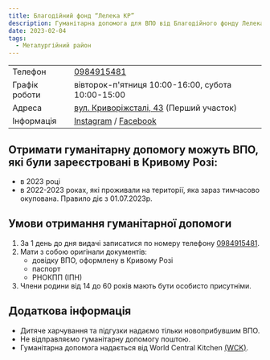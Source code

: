 ```yaml
---
title: Благодійний фонд “Лелека КР”
description: Гуманітарна допомога для ВПО від Благодійного фонду Лелека КР в Металургійному районі в місті Кривий Ріг, вул. Криворіжсталі, 43
date: 2023-02-04
tags:
  - Металургійний район
---
```



<div class="centers--block">

|   |   |
|---|---|
| Телефон  | <a href="tel:0984915481">0984915481</a>   |
| Графік роботи  | вівторок-п'ятниця 10:00-16:00, субота 10:00-15:00   |
|Адреса | [вул. Криворіжсталі, 43](https://goo.gl/maps/vNhYray8cmbP4be89) (Перший участок) |
|Інформація | [Instagram](https://www.instagram.com/leleka.kr/) / [Facebook](https://www.facebook.com/people/Leleka-KR/pfbid0x4YzZ9y6XT6TwQQd5gvmw8uUMov26xpgt5FzSGMcZzNcX6WsYxT4jQ3ueZL58sABl/) |

</div>

## Отримати гуманітарну допомогу можуть ВПО, які були зареєстровані в Кривому Розі:
- в 2023 році
- в 2022-2023 роках, які проживали на території, яка зараз тимчасово окупована. Правило діє з 01.07.2023р. 

## Умови отримання гуманітарної допомоги
1. За 1 день до дня видачі записатися по номеру телефону <a href="tel:0984915481">0984915481</a>.
2. Мати з собою оригінали документів:
    - довідку ВПО, оформлену в Кривому Розі
    - паспорт
    - РНОКПП (ІПН)
3. Члени родини від 14 до 60 років мають бути особисто присутніми. 

## Додаткова інформація
- Дитяче харчування та підгузки надаємо тільки новоприбувшим ВПО.
- Не відправляємо гуманітарну допомогу поштою.
- Гуманітарна допомога надається від World Central Kitchen <a href="https://wck.org/">(WCK)</a>.
